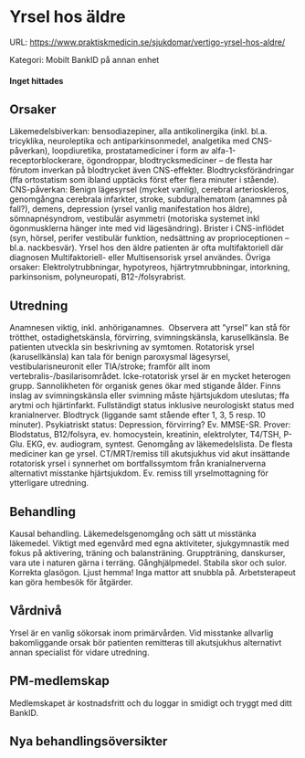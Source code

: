 # Yrsel hos äldre

URL: https://www.praktiskmedicin.se/sjukdomar/vertigo-yrsel-hos-aldre/



Kategori: Mobilt BankID på annan enhet

#### Inget hittades

## Orsaker

Läkemedelsbiverkan: bensodiazepiner, alla antikolinergika (inkl. bl.a. tricyklika, neuroleptika och antiparkinsonmedel, analgetika med CNS-påverkan), loopdiuretika, prostatamediciner i form av alfa-1-receptorblockerare, ögondroppar, blodtrycksmediciner – de flesta har förutom inverkan på blodtrycket även CNS-effekter.
Blodtrycksförändringar (ffa ortostatism som ibland upptäcks först efter flera minuter i stående).
CNS-påverkan: Benign lägesyrsel (mycket vanlig), cerebral arterioskleros, genomgångna cerebrala infarkter, stroke, subduralhematom (anamnes på fall?), demens, depression (yrsel vanlig manifestation hos äldre), sömnapnésyndrom, vestibulär asymmetri (motoriska systemet inkl ögonmusklerna hänger inte med vid lägesändring).
Brister i CNS-inflödet (syn, hörsel, perifer vestibulär funktion, nedsättning av proprioceptionen – bl.a. nackbesvär). Yrsel hos den äldre patienten är ofta multifaktoriell där diagnosen Multifaktoriell- eller Multisensorisk yrsel användes.
Övriga orsaker: Elektrolytrubbningar, hypotyreos, hjärtrytmrubbningar, intorkning, parkinsonism, polyneuropati, B12-/folsyrabrist.

## Utredning

Anamnesen viktig, inkl. anhöriganamnes.  Observera att ”yrsel” kan stå för trötthet, ostadighetskänsla, förvirring, svimningskänsla, karusellkänsla. Be patienten utveckla sin beskrivning av symtomen.
Rotatorisk yrsel (karusellkänsla) kan tala för benign paroxysmal lägesyrsel, vestibularisneuronit eller TIA/stroke; framför allt inom vertebralis-/basilarisområdet.
Icke-rotatorisk yrsel är en mycket heterogen grupp. Sannolikheten för organisk genes ökar med stigande ålder. Finns inslag av svimningskänsla eller svimning måste hjärtsjukdom uteslutas; ffa arytmi och hjärtinfarkt.
Fullständigt status inklusive neurologiskt status med kranialnerver. Blodtryck (liggande samt stående efter 1, 3, 5 resp. 10 minuter).
Psykiatriskt status: Depression, förvirring? Ev. MMSE-SR.
Prover: Blodstatus, B12/folsyra, ev. homocystein, kreatinin, elektrolyter, T4/TSH, P-Glu.
EKG, ev. audiogram, syntest. Genomgång av läkemedelslista. De flesta mediciner kan ge yrsel. CT/MRT/remiss till akutsjukhus vid akut insättande rotatorisk yrsel i synnerhet om bortfallssymtom från kranialnerverna alternativt misstanke hjärtsjukdom. Ev. remiss till yrselmottagning för ytterligare utredning.

## Behandling

Kausal behandling. Läkemedelsgenomgång och sätt ut misstänka läkemedel. Viktigt med egenvård med egna aktiviteter, sjukgymnastik med fokus på aktivering, träning och balansträning. Gruppträning, danskurser, vara ute i naturen gärna i terräng. Gånghjälpmedel. Stabila skor och sulor. Korrekta glasögon. Ljust hemma! Inga mattor att snubbla på. Arbetsterapeut kan göra hembesök för åtgärder.

## Vårdnivå

Yrsel är en vanlig sökorsak inom primärvården. Vid misstanke allvarlig bakomliggande orsak bör patienten remitteras till akutsjukhus alternativt annan specialist för vidare utredning.

## PM-medlemskap

Medlemskapet är kostnadsfritt och du loggar in smidigt och tryggt med ditt BankID.

## Nya behandlingsöversikter

